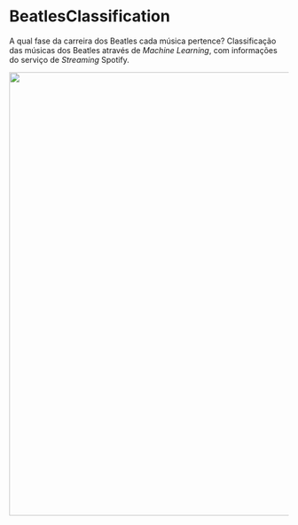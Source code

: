 # BeatlesClassification
A qual fase da carreira dos Beatles cada música pertence? Classificação das músicas dos Beatles através de *Machine Learning*, com informações do serviço de *Streaming* Spotify.

<p align="center"> <img src=https://github.com/CMontt/BeatlesClassification/blob/main/assets/beatles.jpg/ width="800" height=auto></p>
